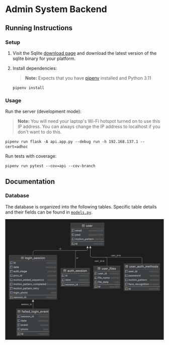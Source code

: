 # Admin System Backend

## Running Instructions

### Setup

1. Visit the Sqlite [download page](https://www.sqlite.org/download.html) and download the latest version of the sqlite binary for your platform.

2. Install dependencies:
   > **Note:**
   > Expects that you have [pipenv](https://pipenv.pypa.io/en/latest/) installed and Python 3.11
    ```shell
    pipenv install
    ```
### Usage

Run the server (development mode):
> **Note:**
> You will need your laptop's Wi-Fi hotspot turned on to use this IP address. You can always change the IP address to localhost if you don't want to do this.
```shell
pipenv run flask -A api.app.py --debug run -h 192.168.137.1 --cert=adhoc
```

Run tests with coverage:
```shell
pipenv run pytest --cov=api --cov-branch
```

## Documentation

### Database

The database is organized into the following tables. Specific table details and their fields can be found in [`models.py`](api/models.py).

![img.png](images/database-diagram.png)
